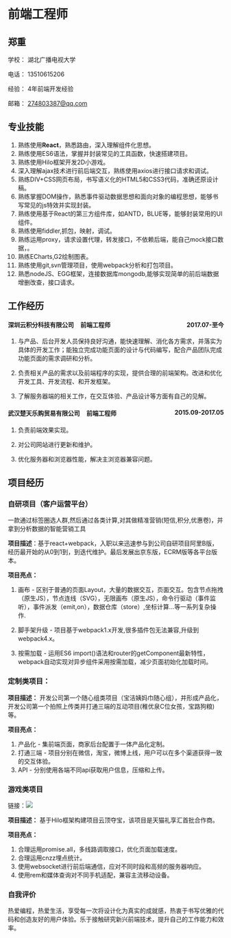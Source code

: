 ​            

# 前端工程师

## 郑重

学校： 湖北广播电视大学

电话： 13510615206

经验： 4年前端开发经验                      

邮箱： 274803387@qq.com


## **专业技能**

1. 熟练使用**React**，熟悉路由，深入理解组件化思想。
2. 熟练使用ES6语法，掌握并封装常见的工具函数，快速搭建项目。
3. 熟练使用Hilo框架开发2D小游戏。
4. 深入理解ajax技术进行前后端交互，熟练使用axios进行接口请求和调试。
5. 熟练DIV+CSS网页布局，书写语义化的HTML5和CSS3代码，准确还原设计稿。
6. 熟练掌握DOM操作，熟悉事件驱动数据思想和面向对象的编程思想，能够书写常见的js特效并实现封装。
7. 熟练使用基于React的第三方组件库，如ANTD，BLUE等，能够封装常用的UI组件。
8. 熟练使用fiddler,抓包，映射，调试。
9. 熟练运用proxy，请求设置代理，转发接口，不依赖后端，能自己mock接口数据，。
10. 熟练ECharts,G2绘制图表。
11. 熟练使用git,svn管理项目，使用webpack分析和打包项目。
12. 熟悉nodeJS、EGG框架，连接数据库mongodb,能够实现简单的前后端数据增删改查，接口请求。

## **工作经历**

#### 深圳云积分科技有限公司	 <span style="margin-left:12px">前端工程师</span> <span style="float:right"> 	2017.07-至今</span>	  

1. 与产品、后台开发人员保持良好沟通，能快速理解、消化各方需求，并落实为具体的开发工作；能独立完成功能页面的设计与代码编写，配合产品团队完成功能页面的需求调研和分析。

2. 负责相关产品的需求以及前端程序的实现，提供合理的前端架构。改进和优化开发工具、开发流程、和开发框架。

3. 了解服务器端的相关工作，在交互体验、产品设计等方面有自己的见解。

#### 武汉楚天乐购贸易有限公司  <span style="margin-left:12px">前端工程师</span> <span style="float:right"> 2015.09-2017.05</span>

1. 负责前端效果实现。

2. 对公司网站进行更新和维护。

3. 优化服务器和浏览器性能，解决主浏览器兼容问题。

## **项目经历**

### 自研项目（客户运营平台）
一款通过标签圈选人群,然后通过各类计算,对其做精准营销(短信,积分,优惠卷)，并拿到分析数据的智能营销工具

**项目描述**：基于react+webpack，入职以来迅速参与到公司自研项目阿里B版，经历最开始的从0到1到，到迭代维护。最后发展出京东版，ECRM版等各平台版本。

**项目亮点：**

1.  画布 - 区别于普通的页面Layout，大量的数据交互，页面交互。包含节点拖拽（原生JS），节点连线（SVG），无限画布（原生JS），命令行驱动（事件监听），事件派发（emit,on），数据仓库（store）,坐标计算...等一系列复杂操作.


2. 脚手架升级 - 项目基于webpack1.x开发,很多插件包无法兼容,升级到webpack4.x。

3. 按需加载 - 运用ES6  import()语法和router的getComponent最新特性，webpack自动实现对异步组件采用按需加载，减少页面初始化加载时间。

###  定制类项目：

**项目描述：** 开发公司第一个随心组类项目（宝洁姨妈巾随心组），并形成产品化，开发公司第一个拍照上传类并打通三端的互动项目(稚优泉C位女孩，宝路狗粮)等。

**项目亮点：**

1. 产品化 -  集前端页面，商家后台配置于一体产品化定制。
2. 打通三端 - 项目分别在微信，淘宝，微博上线，用户可以在多个渠道获得一致的交互体验。
3. API - 分别使用各端不同api获取用户信息，压缩和上传。

###  游戏类项目

链接：![](618D0027610249219235636FB247B39A)

**项目描述：** 基于Hilo框架构建项目云顶夺宝，该项目是天猫礼享汇首批合作商。

**项目亮点：**

1. 合理运用promise.all，多线路调取接口，优化页面加载速度。
2. 合理运用cnzz埋点统计。
3. 使用websocket进行前后端通信，应对不同时段和高频的服务器响应。
4. 使用rem和媒体查询对不同手机适配，兼容主流移动设备。

### **自我评价**

热爱编程，热爱生活，享受每一次将设计化为真实的成就感，热衷于书写优雅的代码和创造友好的用户体验。乐于接触研究新兴前端技术，提升自己的工作能力和效率。